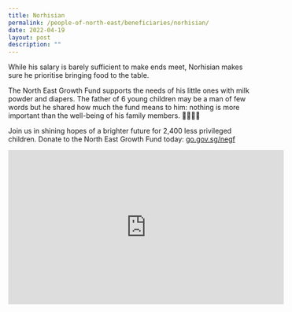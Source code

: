 ```yaml
---
title: Norhisian
permalink: /people-of-north-east/beneficiaries/norhisian/
date: 2022-04-19
layout: post
description: ""
---
```



While his salary is barely sufficient to make ends meet, Norhisian makes sure he prioritise bringing food to the table.

The North East Growth Fund supports the needs of his little ones with milk powder and diapers. The father of 6 young children may be a man of few words but he shared how much the fund means to him: nothing is more important than the well-being of his family members. 👨‍👩‍👧‍👦

Join us in shining hopes of a brighter future for 2,400 less privileged children. Donate to the North East Growth Fund today: [go.gov.sg/negf](http://go.gov.sg/negf?fbclid=IwAR3ahOzAp6Bq-yUsJrpmX1qHcpC4_8memX4qml0ztEwGIIsOYNIRrQxCjng)

<iframe src="https://www.facebook.com/plugins/video.php?height=314&href=https%3A%2F%2Fwww.facebook.com%2FNECDC%2Fvideos%2F523298495930136%2F&show_text=false&width=560&t=0" width="560" height="314" style="border:none;overflow:hidden" scrolling="no" frameborder="0" allowfullscreen="true" allow="autoplay; clipboard-write; encrypted-media; picture-in-picture; web-share" allowFullScreen="true"></iframe>